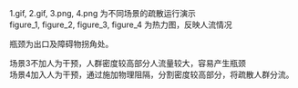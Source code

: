1.gif, 2.gif, 3.png, 4.png 为不同场景的疏散运行演示  
figure_1, figure_2, figure_3, figure_4 为热力图，反映人流情况

瓶颈为出口及障碍物拐角处。


场景3不加人为干预，人群密度较高部分人流量较大，容易产生瓶颈  
场景4加入人为干预，通过施加物理阻隔，分割密度较高部分，将疏散人群分流。
